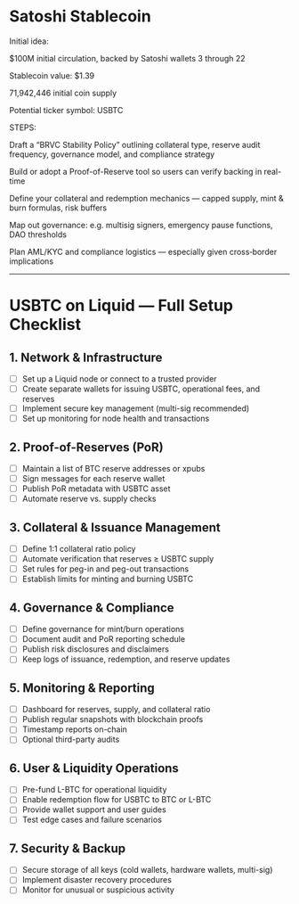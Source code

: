 # Satoshi Stablecoin

Initial idea:

$100M initial circulation, backed by Satoshi wallets 3 through 22

Stablecoin value: $1.39

71,942,446 initial coin supply

Potential ticker symbol: USBTC


STEPS:

Draft a “BRVC Stability Policy” outlining collateral type, reserve audit frequency, governance model, and compliance strategy

Build or adopt a Proof-of-Reserve tool so users can verify backing in real-time

Define your collateral and redemption mechanics — capped supply, mint & burn formulas, risk buffers

Map out governance: e.g. multisig signers, emergency pause functions, DAO thresholds

Plan AML/KYC and compliance logistics — especially given cross‑border implications

***
# USBTC on Liquid — Full Setup Checklist

## 1. Network & Infrastructure
- [ ] Set up a Liquid node or connect to a trusted provider
- [ ] Create separate wallets for issuing USBTC, operational fees, and reserves
- [ ] Implement secure key management (multi-sig recommended)
- [ ] Set up monitoring for node health and transactions

## 2. Proof-of-Reserves (PoR)
- [ ] Maintain a list of BTC reserve addresses or xpubs
- [ ] Sign messages for each reserve wallet
- [ ] Publish PoR metadata with USBTC asset
- [ ] Automate reserve vs. supply checks

## 3. Collateral & Issuance Management
- [ ] Define 1:1 collateral ratio policy
- [ ] Automate verification that reserves ≥ USBTC supply
- [ ] Set rules for peg-in and peg-out transactions
- [ ] Establish limits for minting and burning USBTC

## 4. Governance & Compliance
- [ ] Define governance for mint/burn operations
- [ ] Document audit and PoR reporting schedule
- [ ] Publish risk disclosures and disclaimers
- [ ] Keep logs of issuance, redemption, and reserve updates

## 5. Monitoring & Reporting
- [ ] Dashboard for reserves, supply, and collateral ratio
- [ ] Publish regular snapshots with blockchain proofs
- [ ] Timestamp reports on-chain
- [ ] Optional third-party audits

## 6. User & Liquidity Operations
- [ ] Pre-fund L-BTC for operational liquidity
- [ ] Enable redemption flow for USBTC to BTC or L-BTC
- [ ] Provide wallet support and user guides
- [ ] Test edge cases and failure scenarios

## 7. Security & Backup
- [ ] Secure storage of all keys (cold wallets, hardware wallets, multi-sig)
- [ ] Implement disaster recovery procedures
- [ ] Monitor for unusual or suspicious activity

